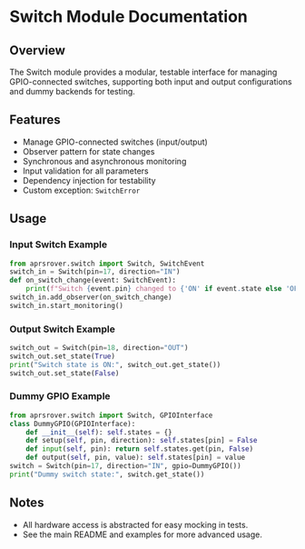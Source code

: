 # Switch Module Documentation

## Overview
The Switch module provides a modular, testable interface for managing GPIO-connected switches, supporting both input and output configurations and dummy backends for testing.

## Features
- Manage GPIO-connected switches (input/output)
- Observer pattern for state changes
- Synchronous and asynchronous monitoring
- Input validation for all parameters
- Dependency injection for testability
- Custom exception: `SwitchError`

## Usage
### Input Switch Example
```python
from aprsrover.switch import Switch, SwitchEvent
switch_in = Switch(pin=17, direction="IN")
def on_switch_change(event: SwitchEvent):
    print(f"Switch {event.pin} changed to {'ON' if event.state else 'OFF'}")
switch_in.add_observer(on_switch_change)
switch_in.start_monitoring()
```

### Output Switch Example
```python
switch_out = Switch(pin=18, direction="OUT")
switch_out.set_state(True)
print("Switch state is ON:", switch_out.get_state())
switch_out.set_state(False)
```

### Dummy GPIO Example
```python
from aprsrover.switch import Switch, GPIOInterface
class DummyGPIO(GPIOInterface):
    def __init__(self): self.states = {}
    def setup(self, pin, direction): self.states[pin] = False
    def input(self, pin): return self.states.get(pin, False)
    def output(self, pin, value): self.states[pin] = value
switch = Switch(pin=17, direction="IN", gpio=DummyGPIO())
print("Dummy switch state:", switch.get_state())
```

## Notes
- All hardware access is abstracted for easy mocking in tests.
- See the main README and examples for more advanced usage.
